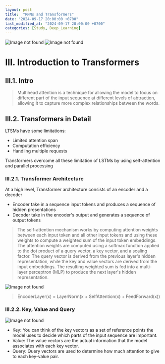 ```yaml
---
layout: post
title:  "RNNs and Transformers"
date: "2024-09-17 20:00:00 +0700"
last_modified_at: "2024-09-17 20:00:00 +0700"
categories: [Study, Deep_Learning]
---
```


![Image not found](/assets/img/rnns-and-transformers/ink_1.png)
![Image not found](/assets/img/rnns-and-transformers/ink_2.png)

# III. Introduction to Transformers

## III.1. Intro

> Multihead attention is a technique for allowing the model to focus on different part of the input sequence at different levels of abtraction, allowing it to capture more complex relationships between the words.

## III.2. Transformers in Detail

LTSMs have some limitations:

- Limited attention span
- Computation efficiency
- Handling multiple requests

Transformers overcome all these limitation of LSTMs by using self-attention and parallel processing

### III.2.1. Transformer Architecture

At a high level, Transformer architecture consists of an encoder and a decoder

- Encoder take in a sequence input tokens and produces a sequence of hidden presentations
- Decoder take in the encoder's output and generates a sequence of output tokens

> The self-attention mechanism works by computing attention weights between each input token and all other input tokens and using these weights to compute a weighted sum of the input token embeddings. The attention weights are computed using a softmax function applied to the dot product of a query vector, a key vector, and a scaling factor. The query vector is derived from the previous layer's hidden representation, while the key and value vectors are derived from the input embeddings. The resulting weighted sum is fed into a multi-layer perceptron (MLP) to produce the next layer's hidden representation.

![Image not found](/assets/img/rnns-and-transformers/transformer_architecture.jpeg)

> EncoderLayer(x) = LayerNorm(x + SelfAttention(x) + FeedForward(x))

### III.2.2. Key, Value and Query

![Image not found](/assets/img/rnns-and-transformers/transformer_self_attention.png)

- Key: You can think of the key vectors as a set of reference points the model uses to decide which parts of the input sequence are important.
- Value: The value vectors are the actual information that the model associates with each key vector.
- Query: Query vectors are used to determine how much attention to give to each key-value pair.